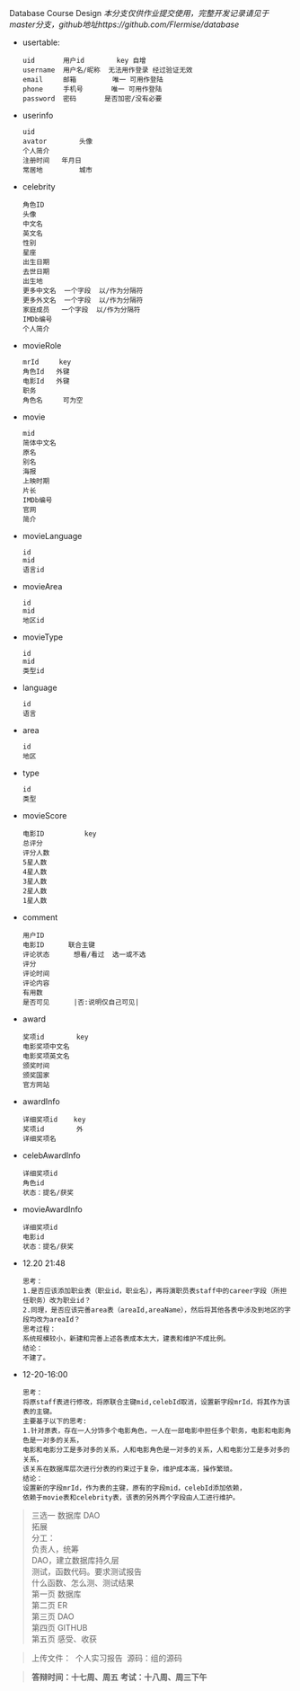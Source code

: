 Database Course Design
*本分支仅供作业提交使用，完整开发记录请见于master分支，github地址https://github.com/Flermise/database*
* usertable:
  ```
  uid		用户id	    key 自增
  username	用户名/昵称  无法用作登录 经过验证无效
  email		邮箱         唯一 可用作登陆	
  phone		手机号       唯一 可用作登陆
  password 	密码       是否加密/没有必要
  ```

* userinfo
  ```
  uid
  avator		头像
  个人简介		
  注册时间   年月日 
  常居地		  城市
  ```

* celebrity
  ```
  角色ID
  头像
  中文名
  英文名
  性别
  星座
  出生日期
  去世日期
  出生地
  更多中文名	 一个字段  以/作为分隔符
  更多外文名	 一个字段  以/作为分隔符
  家庭成员 	 一个字段  以/作为分隔符
  IMDb编号
  个人简介
  ```

* movieRole
  ```
  mrId     key
  角色Id	 外键
  电影Id	 外键
  职务     
  角色名	  可为空
  ```

* movie
  ```
  mid
  简体中文名
  原名
  别名
  海报
  上映时期
  片长
  IMDb编号
  官网
  简介
  ```

* movieLanguage
  ```
  id
  mid 
  语言id
  ```

* movieArea
  ```
  id
  mid
  地区id
  ```

* movieType
  ```
  id
  mid
  类型id
  ```

* language

  ```
  id
  语言				
  ```

* area

  ```
  id
  地区
  ```

* type

  ```
  id
  类型
  ```

* movieScore
  ```
  电影ID			key
  总评分
  评分人数
  5星人数
  4星人数
  3星人数
  2星人数
  1星人数
  ```

* comment
  ```
  用户ID
  电影ID    	联合主键
  评论状态		想看/看过  选一或不选
  评分
  评论时间
  评论内容
  有用数
  是否可见		|否:说明仅自己可见|
  ```

* award
  ```
  奖项id		  key
  电影奖项中文名
  电影奖项英文名
  颁奖时间
  颁奖国家
  官方网站
  ```

* awardInfo
  ```
  详细奖项id	key
  奖项id		  外
  详细奖项名	
  ```

* celebAwardInfo
  ```
  详细奖项id
  角色id
  状态：提名/获奖
  ```

* movieAwardInfo

  ```
  详细奖项id
  电影id
  状态：提名/获奖
  ```

* 12.20 21:48

  ```
  思考：
  1.是否应该添加职业表（职业id，职业名），再将演职员表staff中的career字段（所担任职务）改为职业id？  
  2.同理，是否应该完善area表（areaId,areaName），然后将其他各表中涉及到地区的字段均改为areaId？  
  思考过程：  
  系统规模较小，新建和完善上述各表成本太大，建表和维护不成比例。  
  结论：  
  不建了。  
  ```

* 12-20-16:00

  ```
  思考：  
  将原staff表进行修改，将原联合主键mid,celebId取消，设置新字段mrId，将其作为该表的主键。   
  主要基于以下的思考:  
  1.针对原表，存在一人分饰多个电影角色，一人在一部电影中担任多个职务，电影和电影角色是一对多的关系，  
  电影和电影分工是多对多的关系，人和电影角色是一对多的关系，人和电影分工是多对多的关系，   
  该关系在数据库层次进行分表的约束过于复杂，维护成本高，操作繁琐。   
  结论：   
  设置新的字段mrId，作为表的主键，原有的字段mid，celebId添加依赖，  
  依赖于movie表和celebrity表，该表的另外两个字段由人工进行维护。
  ```


> 三选一 数据库 DAO    
> 拓展   
> 分工：   
> 负责人，统筹   
> DAO，建立数据库持久层   
> 测试，函数代码。要求测试报告   
> 什么函数、怎么测、测试结果   
> 第一页 	数据库   
> 第二页 	ER  
> 第三页 	DAO   
> 第四页	GITHUB   
> 第五页	感受、收获   

> 上传文件：
> ​	个人实习报告
> ​	源码：组的源码

> **答辩时间：十七周、周五**
> **考试：十八周、周三下午**
